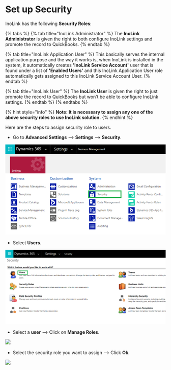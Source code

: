 # Set up Security

&#x20;

InoLink has the following **Security Roles**:

{% tabs %}
{% tab title="InoLink Administrator" %}
The **InoLink Administrator** is given the right to both configure InoLink settings and promote the record to QuickBooks.
{% endtab %}

{% tab title="InoLink Application User" %}
This basically serves the internal application purpose and the way it works is, when InoLink is installed in the system, it automatically creates **'InoLink Service Account'** user that is found under a list of **'Enabled Users'** and this InoLink Application User role automatically gets assigned to this InoLink Service Account User.
{% endtab %}

{% tab title="InoLink User" %}
The **InoLink User** is given the right to just promote the record to QuickBooks but won’t be able to configure InoLink settings.
{% endtab %}
{% endtabs %}

{% hint style="info" %}
**Note: It is necessary to assign any one of the above security roles to use InoLink solution.**
{% endhint %}

Here are the steps to assign security role to users.

* Go to **Advanced Settings** --> **Settings** --> **Security**.

![](<../../.gitbook/assets/a (5).png>)

* Select **Users.**

![](<../../.gitbook/assets/b (3).png>)

* Select a **user** --> Click on **Manage Roles.**

![](<../../.gitbook/assets/Sec Role\_2.png>)

* Select the security role you want to assign --> Click **Ok**.

![](<../../.gitbook/assets/Sec Role\_1.png>)

